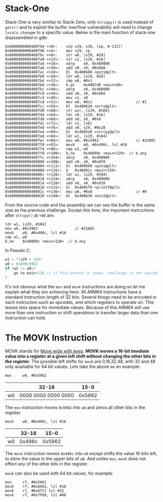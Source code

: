 # Stack-One

Stack-One is very similiar to Stack-Zero, only `strcopy()` is used instead of `gets()` and to exploit the buffer overflow vulnerability will need to change `locals.changme` to a specific value. Below is the main function of stack-one disassembled in gdb:

``` 
0x0000000000400794 <+0>:	stp	x29, x30, [sp, #-112]!
0x0000000000400798 <+4>:	mov	x29, sp
0x000000000040079c <+8>:	str	w0, [x29, #28]
0x00000000004007a0 <+12>:	str	x1, [x29, #16]
0x00000000004007a4 <+16>:	adrp	x0, 0x400000
0x00000000004007a8 <+20>:	add	x0, x0, #0x868
0x00000000004007ac <+24>:	bl	0x400600 <puts@plt>
0x00000000004007b0 <+28>:	ldr	w0, [x29, #28]
0x00000000004007b4 <+32>:	cmp	w0, #0x1
0x00000000004007b8 <+36>:	b.gt	0x4007d0 <main+60>
0x00000000004007bc <+40>:	adrp	x0, 0x400000
0x00000000004007c0 <+44>:	add	x0, x0, #0x8b8
0x00000000004007c4 <+48>:	mov	x1, x0
0x00000000004007c8 <+52>:	mov	w0, #0x1                   	// #1
0x00000000004007cc <+56>:	bl	0x400610 <errx@plt>
0x00000000004007d0 <+60>:	str	wzr, [x29, #104]
0x00000000004007d4 <+64>:	ldr	x0, [x29, #16]
0x00000000004007d8 <+68>:	add	x0, x0, #0x8
0x00000000004007dc <+72>:	ldr	x1, [x0]
0x00000000004007e0 <+76>:	add	x0, x29, #0x28
0x00000000004007e4 <+80>:	bl	0x4005e0 <strcpy@plt>
0x00000000004007e8 <+84>:	ldr	w1, [x29, #104]
0x00000000004007ec <+88>:	mov	w0, #0x5962                	// #22882
0x00000000004007f0 <+92>:	movk	w0, #0x496c, lsl #16
0x00000000004007f4 <+96>:	cmp	w1, w0
0x00000000004007f8 <+100>:	b.ne	0x40080c <main+120>  // b.any
0x00000000004007fc <+104>:	adrp	x0, 0x400000
0x0000000000400800 <+108>:	add	x0, x0, #0x8f0
0x0000000000400804 <+112>:	bl	0x400600 <puts@plt>
0x0000000000400808 <+116>:	b	0x40081c <main+136>
0x000000000040080c <+120>:	ldr	w1, [x29, #104]
0x0000000000400810 <+124>:	adrp	x0, 0x400000
0x0000000000400814 <+128>:	add	x0, x0, #0x938
0x0000000000400818 <+132>:	bl	0x4005f0 <printf@plt>
0x000000000040081c <+136>:	mov	w0, #0x0                   	// #0
0x0000000000400820 <+140>:	bl	0x400630 <exit@plt>
```

From the source code and the assembly we can see the buffer is the same size as the previous challenge. Except this time, the important instructions after `strcpy()` at `+80` are:

```
ldr	w1, [x29, #104]
mov	w0, #0x5962                	// #22882
movk	w0, #0x496c, lsl #16
cmp	w1, w0
b.ne	0x40080c <main+120>  // b.any
```

In Pseudo C:
```c
w1 = *(x29 + 104)
w0 = 0x496c5962 
if (w1 != w0){
    go to main+120 // if this branch is taken, challenge is not sovled
}
```
It's not obvious what the `mov` and `movk` instructions are doing so let me explain what they are achieving here. All ARM64 instructions have a standard instruction length of 32 bits. Several things need to be encoded in each instruction such as opcodes, and which registers to operate on. This leaves less space for immediate values. Because of this ARM64 will use more than one instruction or shift operations to transfer larger data than one instruction can hold.

# The MOVK Instruction

MOVK stands for [Move wide with keep](https://developer.arm.com/documentation/ddi0602/2022-09/Base-Instructions/MOVK--Move-wide-with-keep-?lang=en). **MOVK moves a 16-bit imediate value into a register at a given left shift without changing the other bits in the register.** The possible left shifts for `movk` are 0,16,32,48, with 32 and 48 only availiable for 64 bit values. Lets take the above as an example:
```
mov	    w0, #0x5962                
```
| | 32-16 | 15-0 |
| :----:| :----: | :---: |
| w0| 0000 0000 0000 0000 | 0x5962 |

The `mov` instruction moves `0x5962` into `w0` and zeros all other bits in the register.

```
movk	w0, #0x496c, lsl #16               
```
| | 32-16 | 15-0 |
| :----:| :----: | :---: |
| w0| 0x496c | 0x5962 |

The `movk` instruction moves `0x496c` into `w0` except shifts the value 16 bits left, to store the value in the upper bits of `w0`. And unlike `mov`, `movk` does not effect any of the other bits in the register.

`movk` can also be used with 64 bit values, for example:

```
mov	    r7, #0x5A61                	
movk	r7, #0xD962, lsl #16
movk	r7, #0xD7C1 lsl #32
movk	r7, #0x7F69, lsl #48
```